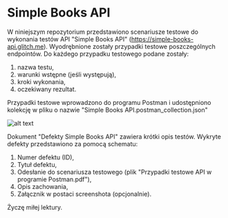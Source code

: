 # Simple Books API
W niniejszym repozytorium przedstawiono scenariusze testowe do wykonania testów API "Simple Books API" (https://simple-books-api.glitch.me). Wyodrębnione zostały przypadki testowe poszczególnych endpointów. Do każdego przypadku testowego podane zostały:

1) nazwa testu,
2) warunki wstępne (jeśli występują),
3) kroki wykonania,
4) oczekiwany rezultat.

Przypadki testowe wprowadzono do programu Postman i udostępniono kolekcję w pliku o nazwie "Simple Books API.postman_collection.json" 

![alt text](/../main/collection%20preview.jpg?raw=true)

Dokument "Defekty Simple Books API" zawiera krótki opis testów. Wykryte defekty przedstawiono za pomocą schematu:

1) Numer defektu (ID),
2) Tytuł defektu,
3) Odesłanie do scenariusza testowego (plik "Przypadki testowe API w programie Postman.pdf"),
4) Opis zachowania,
5) Załącznik w postaci screenshota (opcjonalnie).

Życzę miłej lektury.
